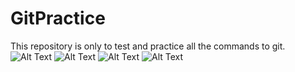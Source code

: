 # GitPractice
This repository is only to test and practice all the commands to git.
![Alt Text](https://media.giphy.com/media/vFKqnCdLPNOKc/giphy.gif)
![Alt Text](https://media.giphy.com/media/Lp6T9KxDEgsWA/giphy.gif)
![Alt Text](https://media.giphy.com/media/vFKqnCdLPNOKc/giphy.gif)
![Alt Text](https://media.giphy.com/media/Lp6T9KxDEgsWA/giphy.gif)
